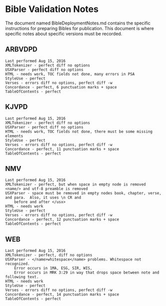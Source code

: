 Bible Validation Notes
======================

The document named BibleDeploymentNotes.md contains the specific instructions for preparing Bibles for
publication.  This document is where specific notes about specific versions must be recorded.

ARBVDPD
-------

	Last performed Aug 15, 2016
	XMLTokenizer - perfect diff no options
	USXParser - perfect diff no options
	HTML - needs work, TOC fields not done, many errors in PSA
	StyleUse - perfect
	Verses - errors diff no options, perfect diff -w
	Concordance - perfect, 6 punctuation marks + space
	TableOfContents - perfect

KJVPD
-----

	Last performed Aug 15, 2016
	XMLTokenizer - perfect diff no options
	USXParser - perfect diff no options
	HTML - needs work, TOC fields not done, there must be some missing elements
	StyleUse - perfect
	Verses - errors diff no options, perfect diff -w
	Concordance - perfect, 11 punctuation marks + space
	TableOfContents - perfect

NMV
---

	Last performed Aug 15, 2016
	XMLTokenizer - perfect, but when space in empty node is removed <name/> and utf-8 preamble is removed
	USXParser - space must be removed in empty nodes book, chapter, verse, and para.  Also, it uses \n CR and 
		before and after </usx>
	HTML - needs work
	StyleUse - perfect
	Verses - errors diff no options, perfect diff -w
	Concordance - perfect, 12 punctuation marks + space
	TableOfContents - perfect

WEB
---

	Last performed Aug 15, 2016
	XMLTokenizer - perfect, diff no options
	USXParser - </name>whitespace</name> problems. Whitespace not recognized. 
		Error occurs in 1MA, ESG, SIR, WIS,
		Error occurs in MRK 3:29 in way that drops space between note and following text.
	HTML - needs work
	StyleUse - perfect
	Verses - errors diff no options, perfect diff -w
	Concordance - perfect, 14 punctuation marks + space
	TableOfContents - perfect